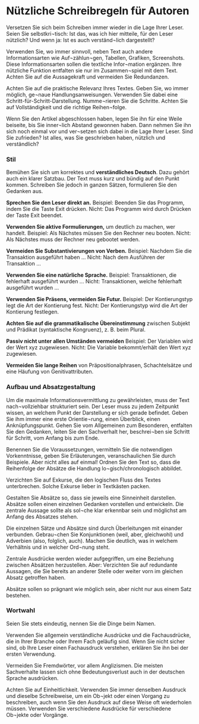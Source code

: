 # Nützliche Schreibregeln für Autoren

Versetzen Sie sich beim Schreiben immer wieder in die Lage Ihrer Leser. Seien Sie selbstkri¬tisch: Ist das, was ich hier mitteile, für den Leser nützlich? Und wenn ja: Ist es auch verständ¬lich dargestellt?

Verwenden Sie, wo immer sinnvoll, neben Text auch andere Informationsarten wie Auf¬zählun¬gen, Tabellen, Grafiken, Screenshots. Diese Informationsarten sollen die textliche Infor¬mation ergänzen. Ihre nützliche Funktion entfalten sie nur im Zusammen¬spiel mit dem Text. Achten Sie auf die Aussagekraft und vermeiden Sie Redundanzen.

Achten Sie auf die praktische Relevanz Ihres Textes. Geben Sie, wo immer möglich, ge¬naue Handlungsanweisungen. Verwenden Sie dabei eine Schritt-für-Schritt-Darstellung. Numme¬rieren Sie die Schritte. Achten Sie auf Vollständigkeit und die richtige Reihen¬folge.

Wenn Sie den Artikel abgeschlossen haben, legen Sie ihn für eine Weile beiseite, bis Sie inner¬lich Abstand gewonnen haben. Dann nehmen Sie ihn sich noch einmal vor und ver¬setzen sich dabei in die Lage Ihrer Leser. Sind Sie zufrieden? Ist alles, was Sie geschrieben haben, nützlich und verständlich?

### Stil

Bemühen Sie sich um korrektes und **verständliches Deutsch**. Dazu gehört auch ein klarer Satzbau. Der Text muss kurz und bündig auf den Punkt kommen. Schreiben Sie jedoch in ganzen Sätzen, formulieren Sie den Gedanken aus.

 **Sprechen Sie den Leser direkt an.**
Beispiel: Beenden Sie das Programm, indem Sie die Taste Exit drücken.
Nicht: Das Programm wird durch Drücken der Taste Exit beendet.

 **Verwenden Sie aktive Formulierungen,** um deutlich zu machen, wer handelt.
Beispiel: Als Nächstes müssen Sie den Rechner neu booten.
Nicht: Als Nächstes muss der Rechner neu gebootet werden.

 **Vermeiden Sie Substantivierungen von Verben.** 
Beispiel: Nachdem Sie die Transaktion ausgeführt haben ...
Nicht: Nach dem Ausführen der Transaktion ...

 **Verwenden Sie eine natürliche Sprache.**
Beispiel: Transaktionen, die fehlerhaft ausgeführt wurden ...
Nicht: Transaktionen, welche fehlerhaft ausgeführt wurden ...

 **Verwenden Sie Präsens, vermeiden Sie Futur.**
Beispiel: Der Kontierungstyp legt die Art der Kontierung fest.
Nicht: Der Kontierungstyp wird die Art der Kontierung festlegen.

 **Achten Sie auf die grammatikalische Übereinstimmung** zwischen Subjekt und Prädikat (syntaktische Kongruenz), z. B. beim Plural.

 **Passiv nicht unter allen Umständen vermeiden**
Beispiel: Der Variablen wird der Wert xyz zugewiesen.
Nicht: Die Variable bekommt/erhält den Wert xyz zugewiesen.

 **Vermeiden Sie lange Reihen** von Präpositionalphrasen, Schachtelsätze und eine Häufung von Genitivattributen.

### Aufbau und Absatzgestaltung

Um die maximale Informationsvermittlung zu gewährleisten, muss der Text nach¬vollziehbar strukturiert sein. Der Leser muss zu jedem Zeitpunkt wissen, an welchem Punkt der Darstellung er sich gerade befindet. Geben Sie ihm immer eine erste Orientie¬rung, einen Überblick, einen Anknüpfungspunkt. Gehen Sie vom Allgemeinen zum Besonderen, entfalten Sie den Gedanken, leiten Sie den Sachverhalt her, beschrei¬ben sie Schritt für Schritt, vom Anfang bis zum Ende.

Benennen Sie die Voraussetzungen, vermitteln Sie die notwendigen Vorkenntnisse, geben Sie Erläuterungen, veranschaulichen Sie durch Beispiele. Aber nicht alles auf einmal! Ordnen Sie den Text so, dass die Reihenfolge der Absätze die Handlung lo¬gisch/chronologisch abbildet.

Verzichten Sie auf Exkurse, die den logischen Fluss des Textes unterbrechen. Solche Exkurse lieber in Textkästen packen.

Gestalten Sie Absätze so, dass sie jeweils eine Sinneinheit darstellen. Absätze sollen einen einzelnen Gedanken vorstellen und entwickeln. Die zentrale Aussage sollte als sol¬che klar erkennbar sein und möglichst am Anfang des Absatzes stehen. 

Die einzelnen Sätze und Absätze sind durch Überleitungen mit einander verbunden. Gebrau¬chen Sie Konjunktionen (weil, aber, gleichwohl) und Adverbien (also, folglich, auch). Machen Sie deutlich, was in welchem Verhältnis und in welcher Ord¬nung steht.

Zentrale Ausdrücke werden wieder aufgegriffen, um eine Beziehung zwischen Absätzen herzustellen. Aber: Verzichten Sie auf redundante Aussagen, die Sie bereits an anderer Stelle oder weiter vorn im gleichen Absatz getroffen haben.

Absätze sollen so prägnant wie möglich sein, aber nicht nur aus einem Satz bestehen.

### Wortwahl
Seien Sie stets eindeutig, nennen Sie die Dinge beim Namen. 

Verwenden Sie allgemein verständliche Ausdrücke und die Fachausdrücke, die in Ihrer Branche oder Ihrem Fach geläufig sind. Wenn Sie nicht sicher sind, ob Ihre Leser einen Fachausdruck verstehen, erklären Sie ihn bei der ersten Verwendung.

Vermeiden Sie Fremdwörter, vor allem Anglizismen. Die meisten Sachverhalte lassen sich ohne Bedeutungsverlust auch in der deutschen Sprache ausdrücken.

Achten Sie auf Einheitlichkeit. Verwenden Sie immer denselben Ausdruck und dieselbe Schreibweise, um ein Ob¬jekt oder einen Vorgang zu beschreiben, auch wenn Sie den Ausdruck auf diese Weise oft wiederholen müssen. Verwenden Sie verschiedene Ausdrücke für verschiedene Ob¬jekte oder Vorgänge.

